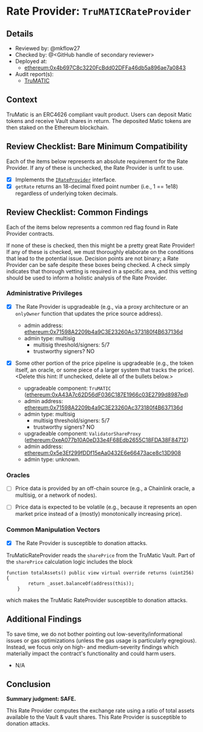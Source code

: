 # Rate Provider: `TruMATICRateProvider`

## Details
- Reviewed by: @mkflow27
- Checked by: @\<GitHub handle of secondary reviewer\>
- Deployed at:
    - [ethereum:0x4b697C8c3220FcBdd02DFFa46db5a896ae7a0843](https://etherscan.io/address/0x4b697C8c3220FcBdd02DFFa46db5a896ae7a0843#readProxyContract)
- Audit report(s):
    - [TruMATIC](https://trufin.io/audits/)

## Context
TruMatic is an ERC4626 compliant vault product. Users can deposit Matic tokens and receive Vault shares in return. The deposited Matic tokens are then staked on the Ethereum blockchain.

## Review Checklist: Bare Minimum Compatibility
Each of the items below represents an absolute requirement for the Rate Provider. If any of these is unchecked, the Rate Provider is unfit to use.

- [x] Implements the [`IRateProvider`](https://github.com/balancer/balancer-v2-monorepo/blob/bc3b3fee6e13e01d2efe610ed8118fdb74dfc1f2/pkg/interfaces/contracts/pool-utils/IRateProvider.sol) interface.
- [x] `getRate` returns an 18-decimal fixed point number (i.e., 1 == 1e18) regardless of underlying token decimals.

## Review Checklist: Common Findings
Each of the items below represents a common red flag found in Rate Provider contracts.

If none of these is checked, then this might be a pretty great Rate Provider! If any of these is checked, we must thoroughly elaborate on the conditions that lead to the potential issue. Decision points are not binary; a Rate Provider can be safe despite these boxes being checked. A check simply indicates that thorough vetting is required in a specific area, and this vetting should be used to inform a holistic analysis of the Rate Provider.

### Administrative Privileges
- [x] The Rate Provider is upgradeable (e.g., via a proxy architecture or an `onlyOwner` function that updates the price source address). 
    - admin address: [ethereum:0x71598A2209b4a9C3E23260Ac373180f4B637136d](https://etherscan.io/address/0x71598A2209b4a9C3E23260Ac373180f4B637136d)
    - admin type: multisig
        - multisig threshold/signers: 5/7
        - trustworthy signers? NO

- [x] Some other portion of the price pipeline is upgradeable (e.g., the token itself, an oracle, or some piece of a larger system that tracks the price). \<Delete this hint: If unchecked, delete all of the bullets below.\>
    - upgradeable component: `TruMATIC` ([ethereum:0xA43A7c62D56dF036C187E1966c03E2799d8987ed](https://etherscan.io/address/0xA43A7c62D56dF036C187E1966c03E2799d8987ed))
    - admin address: [ethereum:0x71598A2209b4a9C3E23260Ac373180f4B637136d](https://etherscan.io/address/0x71598A2209b4a9C3E23260Ac373180f4B637136d)
    - admin type: multisig
        - multisig threshold/signers: 5/7
        - trustworthy signers? NO
    - upgradeable component: `ValidatorShareProxy`
    ([ethereum:0xeA077b10A0eD33e4F68Edb2655C18FDA38F84712](https://etherscan.io/address/0xeA077b10A0eD33e4F68Edb2655C18FDA38F84712))
    - admin address: [ethereum:0x5e3Ef299fDDf15eAa0432E6e66473ace8c13D908](https://etherscan.io/address/0x5e3Ef299fDDf15eAa0432E6e66473ace8c13D908)
    - admin type: unknown.

### Oracles
- [ ] Price data is provided by an off-chain source (e.g., a Chainlink oracle, a multisig, or a network of nodes).

- [ ] Price data is expected to be volatile (e.g., because it represents an open market price instead of a (mostly) monotonically increasing price).

### Common Manipulation Vectors
- [x] The Rate Provider is susceptible to donation attacks.

TruMaticRateProvider reads the `sharePrice` from the TruMatic Vault. Part of the `sharePrice` calculation logic includes the block
``` solidity
function totalAssets() public view virtual override returns (uint256) {
        return _asset.balanceOf(address(this));
    }
```
which makes the TruMatic RateProvider susceptible to donation attacks.

## Additional Findings
To save time, we do not bother pointing out low-severity/informational issues or gas optimizations (unless the gas usage is particularly egregious). Instead, we focus only on high- and medium-severity findings which materially impact the contract's functionality and could harm users.

- N/A


## Conclusion
**Summary judgment: SAFE.**

This Rate Provider computes the exchange rate using a ratio of total assets available to the Vault & vault shares. This Rate Provider is susceptible to donation attacks. 
